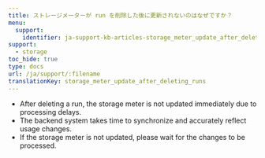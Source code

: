 ```yaml
---
title: ストレージメーターが run を削除した後に更新されないのはなぜですか？
menu:
  support:
    identifier: ja-support-kb-articles-storage_meter_update_after_deleting_runs
support:
  - storage
toc_hide: true
type: docs
url: /ja/support/:filename
translationKey: storage_meter_update_after_deleting_runs
---
```

- After deleting a run, the storage meter is not updated immediately due to processing delays.
- The backend system takes time to synchronize and accurately reflect usage changes.
- If the storage meter is not updated, please wait for the changes to be processed.